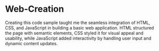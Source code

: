 # Web-Creation
Creating this code sample taught me the seamless integration of HTML, CSS, and JavaScript in building a basic web application. HTML structured the page with semantic elements, CSS styled it for visual appeal and usability, while JavaScript added interactivity by handling user input and dynamic content updates. 
